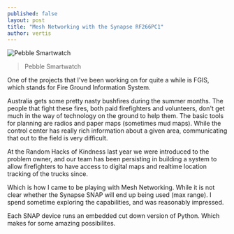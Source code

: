 ```yaml
---
published: false
layout: post
title: "Mesh Networking with the Synapse RF266PC1"
author: vertis
---
```

![Pebble Smartwatch](https://d3rrgxxoyz0alr.cloudfront.net/assets/bg/pebble-arms-trim-1800-f158d80f05766cb945762957d88d4217.jpg)
>  Pebble Smartwatch

One of the projects that I've been working on for quite a while is FGIS, which stands for Fire Ground Information System.

Australia gets some pretty nasty bushfires during the summer months. The people that fight these fires, both paid firefighters and volunteers, don't get much in the way of technology on the ground to help them. The basic tools for planning are radios and paper maps (sometimes mud maps). While the control center has really rich information about a given area, communicating that out to the field is very difficult.

At the Random Hacks of Kindness last year we were introduced to the problem owner, and our team has been persisting in building a system to allow firefighters to have access to digital maps and realtime location tracking of the trucks since.

Which is how I came to be playing with Mesh Networking. While it is not clear whether the Synapse SNAP will end up being used (max range). I spend sometime exploring the capabilities, and was reasonably impressed.

Each SNAP device runs an embedded cut down version of Python. Which makes for some amazing possibilites.